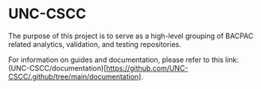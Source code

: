 # UNC-CSCC
The purpose of this project is to serve as a high-level grouping of BACPAC related analytics, validation, and testing repositories. 

For information on guides and documentation, please refer to this link: (UNC-CSCC/documentation)[https://github.com/UNC-CSCC/.github/tree/main/documentation].

